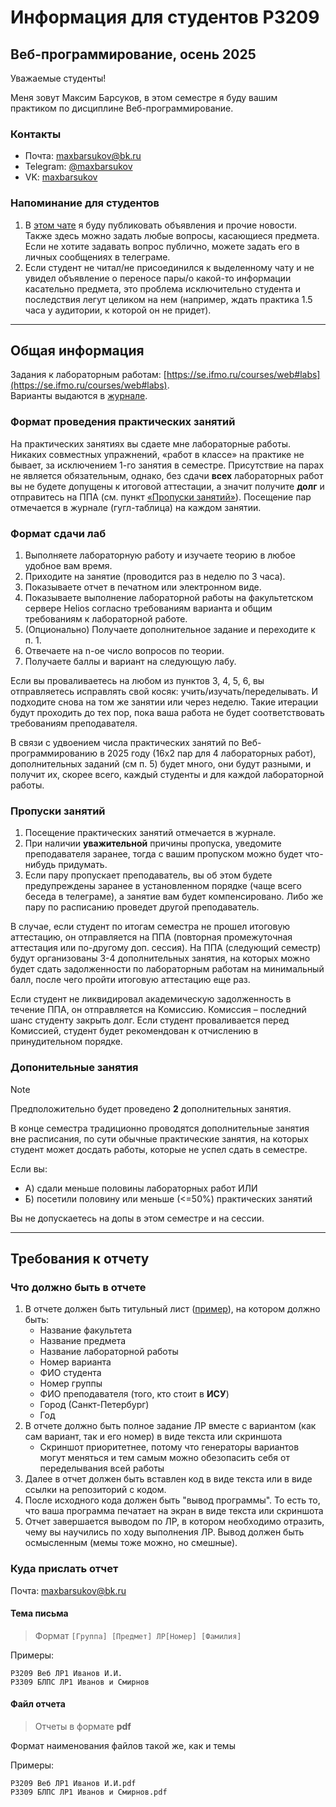 # Информация для студентов P3209

## Веб-программирование, осень 2025

Уважаемые студенты!

Меня зовут Максим Барсуков, в этом семестре я буду вашим практиком по дисциплине Веб-программирование.

### Контакты

- Почта: [maxbarsukov@bk.ru](mailto:maxbarsukov@bk.ru)
- Telegram: [@maxbarsukov](https://t.me/maxbarsukov)
- VK: [maxbarsukov](https://vk.com/maxbarsukov)

### Напоминание для студентов

1. В [этом чате](https://t.me/+-U_y9kVaAw9hNzVi) я буду публиковать объявления и прочие новости. Также здесь можно задать любые вопросы, касающиеся предмета. Если не хотите задавать вопрос публично, можете задать его в личных сообщениях в телеграме.
2. Если студент не читал/не присоединился к выделенному чату и не увидел объявление о переносе пары/о какой-то информации касательно предмета, это проблема исключительно студента и последствия легут целиком на нем (например, ждать практика 1.5 часа у аудитории, к которой он не придет).

---

## Общая информация

Задания к лабораторным работам: [https://se.ifmo.ru/courses/web#labs](https://se.ifmo.ru/courses/web#labs). \
Варианты выдаются в [журнале](https://docs.google.com/spreadsheets/d/1BeeVReWsVmSmnrdg7FgdixiAGH6JmNxX0EBgBqSTk6o/edit?gid=702515827#gid=702515827).

### Формат проведения практических занятий

На практических занятиях вы сдаете мне лабораторные работы. Никаких совместных упражнений, «работ в классе» на практике не бывает, за исключением 1-го занятия в семестре. Присутствие на парах не является обязательным, однако, без сдачи **всех** лабораторных работ вы не будете допущены к итоговой аттестации, а значит получите **долг** и отправитесь на ППА (см. пункт [«Пропуски занятий»](#пропуски-занятий)). Посещение пар отмечается в журнале (гугл-таблица) на каждом занятии.

### Формат сдачи лаб

1. Выполняете лабораторную работу и изучаете теорию в любое удобное вам время.
2. Приходите на занятие (проводится раз в неделю по 3 часа).
3. Показываете отчет в печатном или электронном виде.
4. Показываете выполнение лабораторной работы на факультетском сервере Helios согласно требованиям варианта и общим требованиям к лабораторной работе.
5. (Опционально) Получаете дополнительное задание и переходите к п. 1.
6. Отвечаете на n-ое число вопросов по теории.
7. Получаете баллы и вариант на следующую лабу.

Если вы проваливаетесь на любом из пунктов 3, 4, 5, 6, вы отправляетесь исправлять свой косяк: учить/изучать/переделывать. И подходите снова на том же занятии или через неделю. Такие итерации будут проходить до тех пор, пока ваша работа не будет соответствовать требованиям преподавателя.

В связи с удвоением числа практических занятий по Веб-программированию в 2025 году (16x2 пар для 4 лабораторных работ), дополнительных заданий (см п. 5) будет много, они будут разными, и получит их, скорее всего, каждый студенты и для каждой лабораторной работы.

### Пропуски занятий

1. Посещение практических занятий отмечается в журнале.
2. При наличии **уважительной** причины пропуска, уведомите преподавателя заранее, тогда с вашим пропуском можно будет что-нибудь придумать.
3. Если пару пропускает преподаватель, вы об этом будете предупреждены заранее в установленном порядке (чаще всего беседа в телеграме), а занятие вам будет компенсировано. Либо же пару по расписанию проведет другой преподаватель.

В случае, если студент по итогам семестра не прошел итоговую аттестацию, он отправляется на ППА (повторная промежуточная аттестация или по-другому доп. сессия). На ППА (следующий семестр) будут организованы 3-4 дополнительных занятия, на которых можно будет сдать задолженности по лабораторным работам на минимальный балл, после чего пройти итоговую аттестацию еще раз.

Если студент не ликвидировал академическую задолженность в течение ППА, он отправляется на Комиссию. Комиссия – последний шанс студенту закрыть долг. Если студент проваливается перед Комиссией, студент будет рекомендован к отчислению в принудительном порядке.

### Допонительные занятия

> [!NOTE]
> Предположительно будет проведено **2** дополнительных занятия.

В конце семестра традиционно проводятся дополнительные занятия вне расписания, по сути обычные практические занятия,
на которых студент может досдать работы, которые не успел сдать в семестре.

Если вы:
- А) сдали меньше половины лабораторных работ
ИЛИ
- Б) посетили половину или меньше (<=50%) практических занятий

Вы не допускаетесь на допы в этом семестре и на сессии.

---

## Требования к отчету

### Что должно быть в отчете

1. В отчете должен быть титульный лист ([пример](https://docs.google.com/document/d/16dz99HCS1N2TmWJWDBzKMTg-p_qmlnKxqsUIarAIJJU/edit?usp=sharing)), на котором должно быть:
    - Название факультета
    - Название предмета
    - Название лабораторной работы
    - Номер варианта
    - ФИО студента
    - Номер группы
    - ФИО преподавателя (того, кто стоит в **ИСУ**)
    - Город (Санкт-Петербург)
    - Год
2. В отчете должно быть полное задание ЛР вместе с вариантом (как сам вариант, так и его номер) в виде текста или скриншота
    - Скриншот приоритетнее, потому что генераторы вариантов могут меняться и тем самым можно обезопасить себя от переделывания всей работы
4. Далее в отчет должен быть вставлен код в виде текста или в виде ссылки
   на репозиторий с кодом.
5. После исходного кода должен быть "вывод программы". То есть то, что ваша
   программа печатает на экран в виде текста или скриншота
6. Отчет завершается выводом по ЛР, в котором необходимо отразить, чему вы научились по ходу выполнения ЛР. Вывод должен быть осмысленным (мемы тоже можно, но смешные).

### Куда прислать отчет

Почта: [maxbarsukov@bk.ru](mailto:maxbarsukov@bk.ru)

#### Тема письма

> Формат `[Группа] [Предмет] ЛР[Номер] [Фамилия]`

Примеры:

`P3209 Веб ЛР1 Иванов И.И.`<br />
`P3309 БЛПС ЛР1 Иванов и Смирнов`

#### Файл отчета

> Отчеты в формате **pdf**

Формат наименования файлов такой же, как и темы

Примеры:

`P3209 Веб ЛР1 Иванов И.И.pdf`<br />
`P3309 БЛПС ЛР1 Иванов и Смирнов.pdf`<br />
